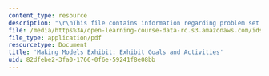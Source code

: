 ```yaml
---
content_type: resource
description: "\r\nThis file contains information regarding problem set 1."
file: /media/https%3A/open-learning-course-data-rc.s3.amazonaws.com/ids-410j-modeling-and-assessment-for-policy-spring-2013/82dfebe23fa017660f6e59241f8e08bb_MITESD_864S13_PS1_mkig_mdl.pdf
file_type: application/pdf
resourcetype: Document
title: 'Making Models Exhibit: Exhibit Goals and Activities'
uid: 82dfebe2-3fa0-1766-0f6e-59241f8e08bb
---
```

